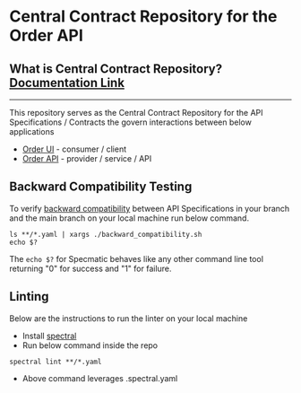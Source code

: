 # Central Contract Repository for the Order API

## What is Central Contract Repository? [Documentation Link](https://specmatic.in/documentation/central_contract_repository.html)

---

This repository serves as the Central Contract Repository for the API Specifications / Contracts the govern interactions between below applications
* [Order UI](http://github.com/znsio/specmatic-order-ui) - consumer / client
* [Order API](http://github.com/znsio/specmatic-order-api) - provider / service / API

## Backward Compatibility Testing

To verify [backward compatibility](https://specmatic.in/#backward-compatibility) between API Specifications in your branch and the main branch on your local machine run below command.

```shell
ls **/*.yaml | xargs ./backward_compatibility.sh
echo $?
```

The ```echo $?``` for Specmatic behaves like any other command line tool returning "0" for success and "1" for failure.

## Linting

Below are the instructions to run the linter on your local machine

* Install [spectral](https://github.com/stoplightio/spectral#-installation-and-usage)
* Run below command inside the repo
```
spectral lint **/*.yaml 
```
* Above command leverages .spectral.yaml

